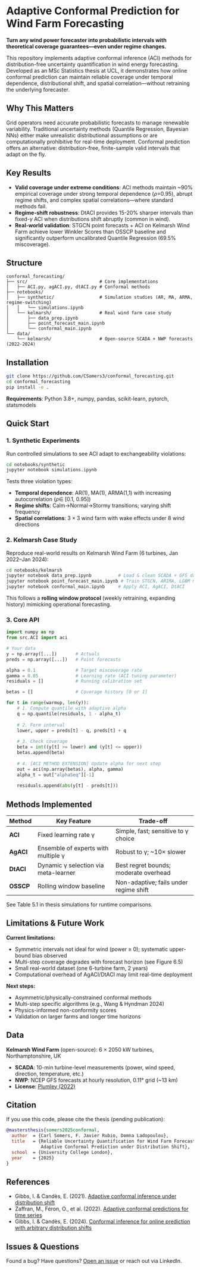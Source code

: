 # Adaptive Conformal Prediction for Wind Farm Forecasting

**Turn any wind power forecaster into probabilistic intervals with theoretical coverage guarantees—even under regime changes.**

This repository implements adaptive conformal inference (ACI) methods for distribution-free uncertainty quantification in wind energy forecasting. Developed as an MSc Statistics thesis at UCL, it demonstrates how online conformal prediction can maintain reliable coverage under temporal dependence, distributional shift, and spatial correlation—without retraining the underlying forecaster.

## Why This Matters

Grid operators need accurate probabilistic forecasts to manage renewable variability. Traditional uncertainty methods (Quantile Regression, Bayesian NNs) either make unrealistic distributional assumptions or are computationally prohibitive for real-time deployment. Conformal prediction offers an alternative: distribution-free, finite-sample valid intervals that adapt on the fly.

## Key Results

- **Valid coverage under extreme conditions**: ACI methods maintain ~90% empirical coverage under strong temporal dependence ($\rho$=0.95), abrupt regime shifts, and complex spatial correlations—where standard methods fail.
- **Regime-shift robustness**: DtACI provides 15-20% sharper intervals than fixed-$\gamma$ ACI when distributions shift abruptly (common in wind).
- **Real-world validation**: STGCN point forecasts + ACI on Kelmarsh Wind Farm achieve lower Winkler Scores than OSSCP baseline and significantly outperform uncalibrated Quantile Regression (69.5% miscoverage).

## Structure

```
conformal_forecasting/
├── src/                           # Core implementations
│   ├── ACI.py, agACI.py, dtACI.py # Conformal methods
├── notebooks/
│   ├── synthetic/                 # Simulation studies (AR, MA, ARMA, regime-switching)
│   │   └── simulations.ipynb
│   └── kelmarsh/                  # Real wind farm case study
│       ├── data_prep.ipynb
│       ├── point_forecast_main.ipynb
│       └── conformal_main.ipynb
└── data/
    └── kelmarsh/                  # Open-source SCADA + NWP forecasts (2022-2024)
```

## Installation

```bash
git clone https://github.com/CSomers3/conformal_forecasting.git
cd conformal_forecasting
pip install -e .
```

**Requirements**: Python 3.8+, numpy, pandas, scikit-learn, pytorch, statsmodels

## Quick Start

### 1. Synthetic Experiments

Run controlled simulations to see ACI adapt to exchangeability violations:

```bash
cd notebooks/synthetic
jupyter notebook simulations.ipynb
```

Tests three violation types:
- **Temporal dependence**: AR(1), MA(1), ARMA(1,1) with increasing autocorrelation ($\rho \in$ [0.1, 0.95])
- **Regime shifts**: Calm→Normal→Stormy transitions; varying shift frequency
- **Spatial correlations**: $3\times 3$ wind farm with wake effects under 8 wind directions

### 2. Kelmarsh Case Study

Reproduce real-world results on Kelmarsh Wind Farm (6 turbines, Jan 2022–Jan 2024):

```bash
cd notebooks/kelmarsh
jupyter notebook data_prep.ipynb          # Load & clean SCADA + GFS data
jupyter notebook point_forecast_main.ipynb # Train STGCN, ARIMA, LGBM models
jupyter notebook conformal_main.ipynb     # Apply ACI, AgACI, DtACI
```

This follows a **rolling window protocol** (weekly retraining, expanding history) mimicking operational forecasting.

### 3. Core API

```python
import numpy as np
from src.ACI import aci

# Your data
y = np.array([...])       # Actuals
preds = np.array([...])   # Point forecasts

alpha = 0.1               # Target miscoverage rate
gamma = 0.05              # Learning rate (ACI tuning parameter)
residuals = []            # Running calibration set

betas = []                # Coverage history [0 or 1]

for t in range(warmup, len(y)):
    # 1. Compute quantile with adaptive alpha
    q = np.quantile(residuals, 1 - alpha_t)
    
    # 2. Form interval
    lower, upper = preds[t] - q, preds[t] + q
    
    # 3. Check coverage
    beta = int((y[t] >= lower) and (y[t] <= upper))
    betas.append(beta)
    
    # 4. [ACI METHOD EXTENSION] Update alpha for next step
    out = aci(np.array(betas), alpha, gamma)
    alpha_t = out["alphaSeq"][-1]
    
    residuals.append(abs(y[t] - preds[t]))
```

## Methods Implemented

| Method | Key Feature | Trade-off |
|--------|-------------|-----------|
| **ACI** | Fixed learning rate γ | Simple, fast; sensitive to γ choice |
| **AgACI** | Ensemble of experts with multiple γ | Robust to γ; ~10× slower |
| **DtACI** | Dynamic γ selection via meta-learner | Best regret bounds; moderate overhead |
| **OSSCP** | Rolling window baseline | Non-adaptive; fails under regime shift |

See Table 5.1 in thesis simulations for runtime comparisons.

## Limitations & Future Work

**Current limitations:**
- Symmetric intervals not ideal for wind (power $\geq$ 0); systematic upper-bound bias observed
- Multi-step coverage degrades with forecast horizon (see Figure 6.5)
- Small real-world dataset (one 6-turbine farm, 2 years)
- Computational overhead of AgACI/DtACI may limit real-time deployment

**Next steps:**
- Asymmetric/physically-constrained conformal methods
- Multi-step specific algorithms (e.g., Wang & Hyndman 2024)
- Physics-informed non-conformity scores
- Validation on larger farms and longer time horizons

## Data

**Kelmarsh Wind Farm** (open-source): 6 × 2050 kW turbines, Northamptonshire, UK  
- **SCADA**: 10-min turbine-level measurements (power, wind speed, direction, temperature, etc.)  
- **NWP**: NCEP GFS forecasts at hourly resolution, 0.11° grid (~13 km)  
- **License**: [Plumley (2022)](https://zenodo.org/records/16807551)

## Citation

If you use this code, please cite the thesis (pending publication):

```bibtex
@mastersthesis{somers2025conformal,
  author  = {Carl Somers, F. Javier Rubio, Domna Ladopoulou},
  title   = {Reliable Uncertainty Quantification for Wind Farm Forecasting: 
             Adaptive Conformal Prediction under Distribution Shift},
  school  = {University College London},
  year    = {2025}
}
```

## References

- Gibbs, I. & Candès, E. (2021). [Adaptive conformal inference under distribution shift](https://arxiv.org/abs/2106.00170)
- Zaffran, M., Féron, O., et al. (2022). [Adaptive conformal predictions for time series](https://arxiv.org/abs/2202.07282)
- Gibbs, I. & Candès, E. (2024). [Conformal inference for online prediction with arbitrary distribution shifts](https://arxiv.org/abs/2208.08401)

## Issues & Questions

Found a bug? Have questions? [Open an issue](https://github.com/CSomers3/conformal_forecasting/issues) or reach out via LinkedIn.
